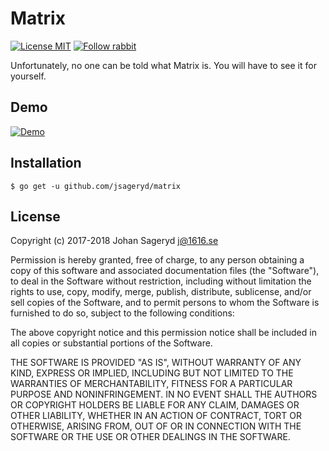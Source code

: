 # Matrix

[![License MIT](https://img.shields.io/badge/license-MIT-lightgrey.svg?style=flat)](https://github.com/jsageryd/matrix#license)
[![Follow rabbit](https://img.shields.io/badge/follow-rabbit-lightgrey.svg?style=flat)](#)

Unfortunately, no one can be told what Matrix is. You will have to see it for
yourself.

## Demo
[![Demo](https://asciinema.org/a/RxmiFcWADWw2H63sXVMZ1UmVO.png)](https://asciinema.org/a/RxmiFcWADWw2H63sXVMZ1UmVO?autoplay=1)

## Installation
```
$ go get -u github.com/jsageryd/matrix
```

## License
Copyright (c) 2017-2018 Johan Sageryd <j@1616.se>

Permission is hereby granted, free of charge, to any person obtaining a copy of
this software and associated documentation files (the "Software"), to deal in
the Software without restriction, including without limitation the rights to
use, copy, modify, merge, publish, distribute, sublicense, and/or sell copies of
the Software, and to permit persons to whom the Software is furnished to do so,
subject to the following conditions:

The above copyright notice and this permission notice shall be included in all
copies or substantial portions of the Software.

THE SOFTWARE IS PROVIDED "AS IS", WITHOUT WARRANTY OF ANY KIND, EXPRESS OR
IMPLIED, INCLUDING BUT NOT LIMITED TO THE WARRANTIES OF MERCHANTABILITY, FITNESS
FOR A PARTICULAR PURPOSE AND NONINFRINGEMENT. IN NO EVENT SHALL THE AUTHORS OR
COPYRIGHT HOLDERS BE LIABLE FOR ANY CLAIM, DAMAGES OR OTHER LIABILITY, WHETHER
IN AN ACTION OF CONTRACT, TORT OR OTHERWISE, ARISING FROM, OUT OF OR IN
CONNECTION WITH THE SOFTWARE OR THE USE OR OTHER DEALINGS IN THE SOFTWARE.
